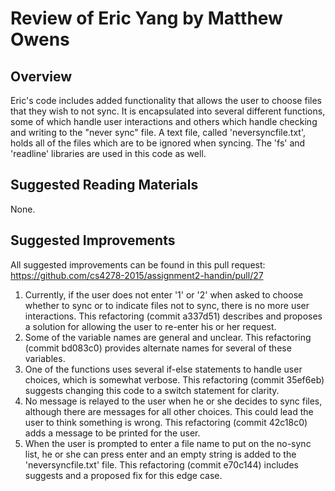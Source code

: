 # Review of Eric Yang by Matthew Owens

## Overview

Eric's code includes added functionality that allows the user to choose files that they wish to not sync. It is encapsulated into several different functions, some of which handle user interactions and others which handle checking and writing to the "never sync" file. A text file, called 'neversyncfile.txt', holds all of the files which are to be ignored when syncing. The 'fs' and 'readline' libraries are used in this code as well.

## Suggested Reading Materials

None.

## Suggested Improvements

All suggested improvements can be found in this pull request: https://github.com/cs4278-2015/assignment2-handin/pull/27

1. Currently, if the user does not enter '1' or '2' when asked to choose whether to sync or to indicate files not to sync, there is no more user interactions. This refactoring (commit a337d51) describes and proposes a solution for allowing the user to re-enter his or her request.
2. Some of the variable names are general and unclear. This refactoring (commit bd083c0) provides alternate names for several of these variables.
3. One of the functions uses several if-else statements to handle user choices, which is somewhat verbose. This refactoring (commit 35ef6eb) suggests changing this code to a switch statement for clarity.
4. No message is relayed to the user when he or she decides to sync files, although there are messages for all other choices. This could lead the user to think something is wrong. This refactoring (commit 42c18c0) adds a message to be printed for the user.
5. When the user is prompted to enter a file name to put on the no-sync list, he or she can press enter and an empty string is added to the 'neversyncfile.txt' file. This refactoring (commit e70c144) includes suggests and a proposed fix for this edge case.

